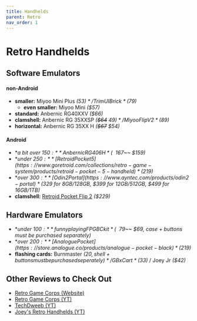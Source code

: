 ```yaml
---
title: Handhelds
parent: Retro
nav_order: 1
---
```

# Retro Handhelds

## Software Emulators

#### non-Android

- **smaller:** Miyoo Mini Plus *($53)* / TrimUI Brick *($79)* 
	- **even smaller:** Miyoo Mini *($57)*
- **standard:** Anbernic RG40XXV *($66)*
- **clamshell:** Anbernic RG 35XXSP *(~~$64~~ $49)* / Miyoo Flip V2 *($89)*
- **horizontal:** Anbernic RG 35XX H *(~~$67~~ $54)*

#### Android

- **a bit over $150:** Anbernic RG406H *(~~$167~~ $159)*
- **under $250:** [Retroid Pocket 5](https://www.goretroid.com/collections/retro-game-system/products/retroid-pocket-5-handheld) *($219)*
- **over $300:** [Odin 2 Portal](https://www.ayntec.com/products/odin2-portal) *($329 for 8GB/128GB, $399 for 12GB/512GB, $499 for 16GB/1TB)*
- **clamshell:** [Retroid Pocket Flip 2](https://www.goretroid.com/collections/retro-game-system/products/retroid-pocket-flip-2) *($229)*

## Hardware Emulators

- **under $100:** funnyplaying FPGBC kit *(~~$79~~ $69, case + buttons must be purchased separately)*
- **over $200:** [Analogue Pocket](https://store.analogue.co/products/analogue-pocket-black) *($219)*
- **flashing cards:** Burnmaster *($20, shell + buttons must be purchased seperately)* / GBxCart *($33)* / Joey Jr *($42)*

## Other Reviews to Check Out

- [Retro Game Corps (Website)](https://retrogamecorps.com ) 
- [Retro Game Corps (YT)](https://www.youtube.com/channel/UCoZQiN0o7f36H7PaW4fVhFw)
- [TechDweeb (YT)](https://www.youtube.com/channel/UCgRaK4A7yi4ZELCLUjdP_pg)
- [Joey's Retro Handhelds (YT)](https://www.youtube.com/channel/UCwUiHJUm1wpSaUXiQt_H12A)
